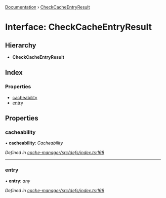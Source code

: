 [Documentation](../README.md) › [CheckCacheEntryResult](checkcacheentryresult.md)

# Interface: CheckCacheEntryResult

## Hierarchy

* **CheckCacheEntryResult**

## Index

### Properties

* [cacheability](checkcacheentryresult.md#cacheability)
* [entry](checkcacheentryresult.md#entry)

## Properties

###  cacheability

• **cacheability**: *Cacheability*

*Defined in [cache-manager/src/defs/index.ts:168](https://github.com/badbatch/graphql-box/blob/bd9b7ae/packages/cache-manager/src/defs/index.ts#L168)*

___

###  entry

• **entry**: *any*

*Defined in [cache-manager/src/defs/index.ts:169](https://github.com/badbatch/graphql-box/blob/bd9b7ae/packages/cache-manager/src/defs/index.ts#L169)*
